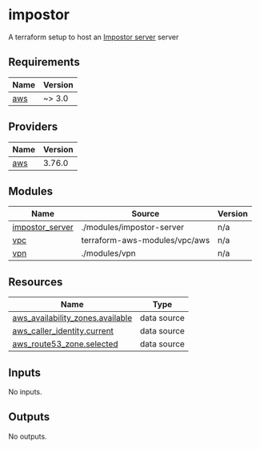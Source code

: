 # impostor
A terraform setup to host an [Impostor server](https://github.com/Impostor/Impostor) server
<!-- BEGIN_TF_DOCS -->
## Requirements

| Name | Version |
|------|---------|
| <a name="requirement_aws"></a> [aws](#requirement\_aws) | ~> 3.0 |

## Providers

| Name | Version |
|------|---------|
| <a name="provider_aws"></a> [aws](#provider\_aws) | 3.76.0 |

## Modules

| Name | Source | Version |
|------|--------|---------|
| <a name="module_impostor_server"></a> [impostor\_server](#module\_impostor\_server) | ./modules/impostor-server | n/a |
| <a name="module_vpc"></a> [vpc](#module\_vpc) | terraform-aws-modules/vpc/aws | n/a |
| <a name="module_vpn"></a> [vpn](#module\_vpn) | ./modules/vpn | n/a |

## Resources

| Name | Type |
|------|------|
| [aws_availability_zones.available](https://registry.terraform.io/providers/hashicorp/aws/latest/docs/data-sources/availability_zones) | data source |
| [aws_caller_identity.current](https://registry.terraform.io/providers/hashicorp/aws/latest/docs/data-sources/caller_identity) | data source |
| [aws_route53_zone.selected](https://registry.terraform.io/providers/hashicorp/aws/latest/docs/data-sources/route53_zone) | data source |

## Inputs

No inputs.

## Outputs

No outputs.
<!-- END_TF_DOCS -->